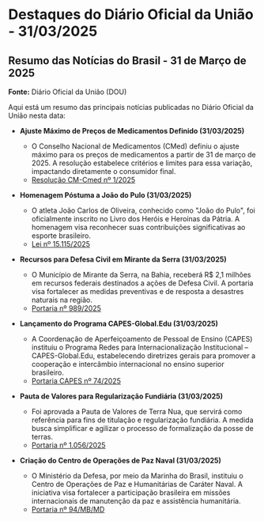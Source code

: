 # Destaques do Diário Oficial da União - 31/03/2025

## Resumo das Notícias do Brasil - 31 de Março de 2025

**Fonte:** Diário Oficial da União (DOU)

Aqui está um resumo das principais notícias publicadas no Diário Oficial da União nesta data:

*   **Ajuste Máximo de Preços de Medicamentos Definido (31/03/2025)**
    *   O Conselho Nacional de Medicamentos (CMed) definiu o ajuste máximo para os preços de medicamentos a partir de 31 de março de 2025. A resolução estabelece critérios e limites para essa variação, impactando diretamente o consumidor final.
    *   [Resolução CM-Cmed nº 1/2025](https://www.in.gov.br/web/dou/-/resolucao-cm-cmed-n-1-de-28-de-marco-de-2025-620757732)

*   **Homenagem Póstuma a João do Pulo (31/03/2025)**
    *   O atleta João Carlos de Oliveira, conhecido como "João do Pulo", foi oficialmente inscrito no Livro dos Heróis e Heroínas da Pátria. A homenagem visa reconhecer suas contribuições significativas ao esporte brasileiro.
    *   [Lei nº 15.115/2025](https://www.in.gov.br/web/dou/-/lei-n-15.115-de-28-de-marco-de-2025-620757468)

*   **Recursos para Defesa Civil em Mirante da Serra (31/03/2025)**
    *   O Município de Mirante da Serra, na Bahia, receberá R$ 2,1 milhões em recursos federais destinados a ações de Defesa Civil. A portaria visa fortalecer as medidas preventivas e de resposta a desastres naturais na região.
    *   [Portaria nº 989/2025](https://www.in.gov.br/web/dou/-/portaria-n-989-de-27-de-marco-de-2025-620779428)

*   **Lançamento do Programa CAPES-Global.Edu (31/03/2025)**
    *   A Coordenação de Aperfeiçoamento de Pessoal de Ensino (CAPES) instituiu o Programa Redes para Internacionalização Institucional – CAPES-Global.Edu, estabelecendo diretrizes gerais para promover a cooperação e intercâmbio internacional no ensino superior brasileiro.
    *   [Portaria CAPES nº 74/2025](https://www.in.gov.br/web/dou/-/portaria-capes-n-74-de-28-de-marco-de-2025-620781679)

*   **Pauta de Valores para Regularização Fundiária (31/03/2025)**
    *   Foi aprovada a Pauta de Valores de Terra Nua, que servirá como referência para fins de titulação e regularização fundiária. A medida busca simplificar e agilizar o processo de formalização da posse de terras.
    *   [Portaria nº 1.056/2025](https://www.in.gov.br/web/dou/-/portaria-n-1.056-de-28-de-marco-de-2025-620778369)

*   **Criação do Centro de Operações de Paz Naval (31/03/2025)**
    *   O Ministério da Defesa, por meio da Marinha do Brasil, instituiu o Centro de Operações de Paz e Humanitárias de Caráter Naval. A iniciativa visa fortalecer a participação brasileira em missões internacionais de manutenção da paz e assistência humanitária.
    *   [Portaria nº 94/MB/MD](https://www.in.gov.br/web/dou/-/portaria-n-94/mb/md-de-27-de-marco-de-2025-620762439)
